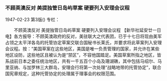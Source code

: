 ### 不顾英澳反对  美提独管日岛屿草案  硬要列入安理会议程

1947-02-23
第3版()
专栏：

　　不顾英澳反对
    美提独管日岛屿草案
    硬要列入安理会议程
    【新华社延安廿一日电】各方报导：不顾英澳政府的反对，美驻联大之代表团，已于十七日将现由美军占领之太平洋各岛的托管协定草案交联合国秘书长莱氏，并要求将此草案列入安理会议程。按：“美国草案在这些地区，美国是唯一负责管理的国家，并允许在某些地区设防，这些地区且被认为是“禁区”，不容他国踏足。美国草案所指之地区，皆系战前日本之委任统治地区，共有一千五百个小岛及珊湖礁，其中包括马绍尔、马里亚纳、与加罗林三大群岛，安理会行将第一次处理“战略地带的托管协定”，联合国宪章规定，这种托管协定的处理属于理事会的权限范围。
